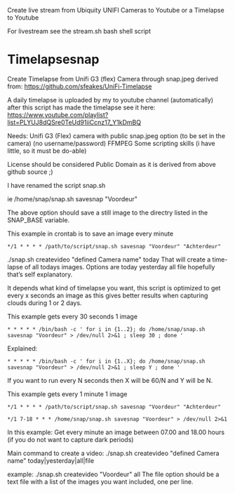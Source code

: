 Create live stream from Ubiquity UNIFI Cameras to Youtube or a Timelapse to Youtube

For livestream see the stream.sh bash shell script

# Timelapsesnap
Create Timelapse from Unifi G3 (flex) Camera through snap.jpeg
derived from: https://github.com/sfeakes/UniFi-Timelapse

A daily timelapse is uploaded by my to youtube channel (automatically) after this script has made the timelapse
see it here: https://www.youtube.com/playlist?list=PLYUJ8dQSre0TeUd91iiCcnz17_Y1kDmBQ

Needs:
Unifi G3 (Flex) camera with public snap.jpeg option (to be set in the camera) (no username/password)
FFMPEG
Some scripting skills (i have little, so it must be do-able)


License should be considered Public Domain as it is derived from above github source ;)

I have renamed the script snap.sh

ie
/home/snap/snap.sh savesnap "Voordeur"

The above option should save a still image to the directry listed in the SNAP_BASE variable. 

This example in crontab is to save an image every minute

`*/1 * * * * /path/to/script/snap.sh savesnap "Voordeur" "Achterdeur"`

./snap.sh createvideo "defined Camera name" today
That will create a time-lapse of all todays images. Options are today yesterday all file hopefully that’s self explanatory.

It depends what kind of timelapse you want, this script is optimized to get every x seconds an image as this gives better results when
capturing clouds during 1 or 2 days. 

This example gets every 30 seconds 1 image

`* * * * * /bin/bash -c ' for i in {1..2}; do /home/snap/snap.sh savesnap "Voordeur" > /dev/null 2>&1 ; sleep 30 ; done '`

Explained:

`* * * * * /bin/bash -c ' for i in {1..X}; do /home/snap/snap.sh savesnap "Voordeur" > /dev/null 2>&1 ; sleep Y ; done '`

If you want to run every N seconds then X will be 60/N and Y will be N.

This example gets every 1 minute 1 image

`*/1 * * * * /path/to/script/snap.sh savesnap "Voordeur" "Achterdeur"`

`*/1 7-18 * * * /home/snap/snap.sh savesnap "Voordeur" > /dev/null 2>&1`

In this example: Get every minute an image between 07.00 and 18.00 hours (if you do not want to capture dark periods)

Main command to create a video:
./snap.sh createvideo "defined Camera name" today|yesterday|all|file

example:
./snap.sh createvideo "Voordeur" all
The file option should be a text file with a list of the images you want included, one per line.
